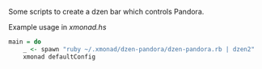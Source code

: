 
Some scripts to create a dzen bar which controls Pandora.

Example usage in *xmonad.hs*
```haskell
main = do
    _ <- spawn "ruby ~/.xmonad/dzen-pandora/dzen-pandora.rb | dzen2"
    xmonad defaultConfig
```

